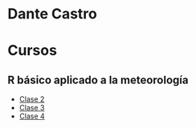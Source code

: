 # Dante Castro
# Cursos

## R básico aplicado a la meteorología

* [Clase 2](clase_2.html)
* [Clase 3](Clase_3/clase_3.html)
* [Clase 4](Clase_4/clase_3.html)